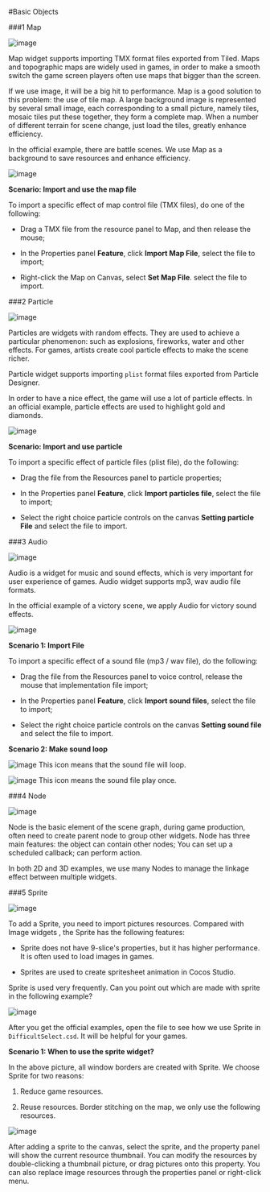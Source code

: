#Basic Objects

###1 Map

![image](../../studio-img/UI/BasicObjects/image001.png)

Map widget supports importing TMX format files exported from Tiled. Maps and topographic maps are widely used in games, in order to make a smooth switch the game screen players often use maps that bigger than the screen.

If we use image, it will be a big hit to performance. Map is a good solution to this problem: the use of tile map. A large background image is represented by several small image, each corresponding to a small picture, namely tiles, mosaic tiles put these together, they form a complete map. When a number of different terrain for scene change, just load the tiles, greatly enhance efficiency.

In the official example, there are battle scenes. We use Map as a background to save resources and enhance efficiency.

![image](../../studio-img/UI/BasicObjects/image002.png)

**Scenario: Import and use the map file**

To import a specific effect of map control file (TMX files), do one of the following:

- Drag a TMX file from the resource panel to Map, and then release the mouse;

- In the Properties panel **Feature**, click **Import Map File**, select the file to import;

- Right-click the Map on Canvas, select **Set Map File**.  select the file to import.

###2 Particle

![image](../../studio-img/UI/BasicObjects/image003.png)

Particles are widgets with random effects. They are used to achieve a particular phenomenon: such as explosions, fireworks, water and other effects. For games, artists create cool particle effects to make the scene richer.

Particle widget supports importing `plist` format files exported from Particle Designer.

In order to have a nice effect, the game will use a lot of particle effects. In an official example, particle effects are used to highlight gold and diamonds.

![image](../../studio-img/UI/BasicObjects/image004.png)

**Scenario: Import and use particle**

To import a specific effect of particle files (plist file), do the following:

- Drag the file from the Resources panel to particle properties;

- In the Properties panel **Feature**, click **Import particles file**, select the file to import;

- Select the right choice particle controls on the canvas **Setting particle File** and select the file to import.

###3 Audio

![image](../../studio-img/UI/BasicObjects/image005.png)

Audio is a widget for music and sound effects, which is very important for user experience of games. Audio widget supports mp3, wav audio file formats.

In the official example of a victory scene, we apply Audio for victory sound effects.

![image](../../studio-img/UI/BasicObjects/image006.png)

**Scenario 1: Import File**

To import a specific effect of a sound file (mp3 / wav file), do the following:

- Drag the file from the Resources panel to voice control, release the mouse that implementation file import;

- In the Properties panel **Feature**, click **Import sound files**, select the file to import;

- Select the right choice particle controls on the canvas **Setting sound file** and select the file to import.

**Scenario 2: Make sound loop**

![image](../../studio-img/UI/BasicObjects/image007.png) This icon means that the sound file will loop.

![image](../../studio-img/UI/BasicObjects/image013.png) This icon means the sound file play once.

###4 Node

![image](../../studio-img/UI/BasicObjects/image008.png)

Node is the basic element of the scene graph, during game production, often need to create parent node to group other widgets. Node has three main features: the object can contain other nodes; You can set up a scheduled callback; can perform action.

In both 2D and 3D examples, we use many Nodes to manage the linkage effect between multiple widgets.

###5 Sprite

![image](../../studio-img/UI/BasicObjects/image010.png)

To add a Sprite, you need to import pictures resources. Compared with Image widgets , the Sprite has the following features:

- Sprite does not have 9-slice's properties, but it has higher performance. It is often used to load images in games.

- Sprites are used to create spritesheet animation in Cocos Studio.

Sprite is used very frequently. Can you point out which are made with sprite in the following example?

![image](../../studio-img/UI/BasicObjects/image011.png)

After you get the official examples, open the file to see how we use Sprite in `DifficultSelect.csd`. It will be helpful for your games.

**Scenario 1: When to use the sprite widget?**

In the above picture, all window borders are created with Sprite. We choose Sprite for two reasons:

1. Reduce game resources.

2. Reuse resources. Border stitching on the map, we only use the following resources.

![image](../../studio-img/UI/BasicObjects/image012.png)

After adding a sprite to the canvas, select the sprite, and the property panel will show the current resource thumbnail. You can modify the resources by double-clicking a thumbnail picture, or drag pictures onto this property. You can also replace image resources through the properties panel or right-click menu.
